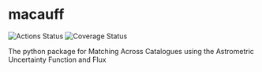 # macauff

![Actions Status](https://github.com/Onoddil/macauff/actions/workflows/python-package.yaml/badge.svg)
![Coverage Status](https://codecov.io/gh/Onoddil/macauff/branch/main/graph/badge.svg)

The python package for Matching Across Catalogues using the Astrometric Uncertainty Function and Flux
